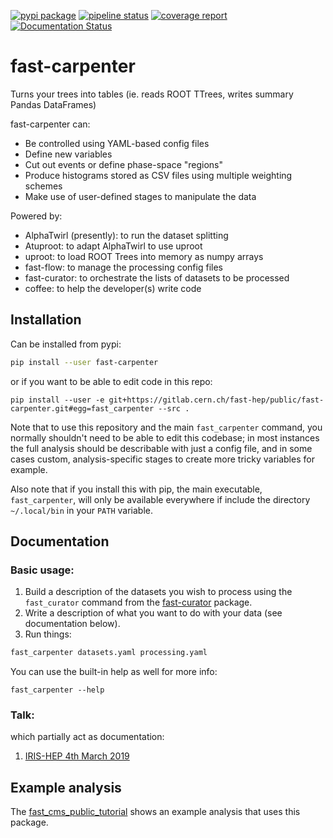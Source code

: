 [![pypi package](https://img.shields.io/pypi/v/fast-carpenter.svg)](https://pypi.org/project/fast-carpenter/)
[![pipeline status](https://gitlab.cern.ch/fast-hep/public/fast-carpenter/badges/master/pipeline.svg)](https://gitlab.cern.ch/fast-hep/public/fast-carpenter/commits/master)
[![coverage report](https://gitlab.cern.ch/fast-hep/public/fast-carpenter/badges/master/coverage.svg)](https://gitlab.cern.ch/fast-hep/public/fast-carpenter/commits/master)
[![Documentation Status](https://readthedocs.org/projects/fast-carpenter/badge/?version=latest)](https://fast-carpenter.readthedocs.io/en/latest/?badge=latest)


fast-carpenter
=============
Turns your trees into tables (ie. reads ROOT TTrees, writes summary Pandas DataFrames)

fast-carpenter can:
- Be controlled using YAML-based config files
- Define new variables
- Cut out events or define phase-space "regions"
- Produce histograms stored as CSV files using multiple weighting schemes
- Make use of user-defined stages to manipulate the data

Powered by:
- AlphaTwirl (presently): to run the dataset splitting
- Atuproot: to adapt AlphaTwirl to use uproot
- uproot: to load ROOT Trees into memory as numpy arrays
- fast-flow: to manage the processing config files
- fast-curator: to orchestrate the lists of datasets to be processed
- coffee: to help the developer(s) write code

## Installation
Can be installed from pypi:
```bash
pip install --user fast-carpenter
```
or if you want to be able to edit code in this repo:
```
pip install --user -e git+https://gitlab.cern.ch/fast-hep/public/fast-carpenter.git#egg=fast_carpenter --src .
```
Note that to use this repository and the main `fast_carpenter` command, you normally shouldn't need to be able to edit this codebase;
in most instances the full analysis should be describable with just a config file, and in some cases custom, analysis-specific stages to create more tricky variables for example.

Also note that if you install this with pip, the main executable, `fast_carpenter`, will only be available everywhere if include the directory `~/.local/bin` in your `PATH` variable.

## Documentation
### Basic usage:
1. Build a description of the datasets you wish to process using the `fast_curator` command from the [fast-curator](://gitlab.cern.ch/fast-hep/public/fast-curator) package.
2. Write a description of what you want to do with your data (see documentation below).
3. Run things:
```bash
fast_carpenter datasets.yaml processing.yaml
```

You can use the built-in help as well for more info:
```
fast_carpenter --help
```

### Talk:
which partially act as documentation:
1. [IRIS-HEP 4th March 2019](https://indico.cern.ch/event/802182/contributions/3334624/)

## Example analysis
The [fast_cms_public_tutorial](https://gitlab.cern.ch/fast-hep/public/fast_cms_public_tutorial) shows an example analysis that uses this package.
